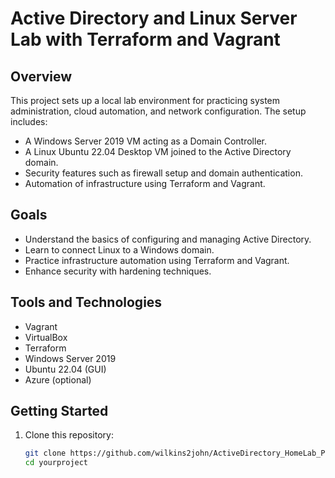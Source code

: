 # Active Directory and Linux Server Lab with Terraform and Vagrant

## Overview
This project sets up a local lab environment for practicing system administration, cloud automation, and network configuration. The setup includes:
- A Windows Server 2019 VM acting as a Domain Controller.
- A Linux Ubuntu 22.04 Desktop VM joined to the Active Directory domain.
- Security features such as firewall setup and domain authentication.
- Automation of infrastructure using Terraform and Vagrant.

## Goals
- Understand the basics of configuring and managing Active Directory.
- Learn to connect Linux to a Windows domain.
- Practice infrastructure automation using Terraform and Vagrant.
- Enhance security with hardening techniques.

## Tools and Technologies
- Vagrant
- VirtualBox
- Terraform
- Windows Server 2019
- Ubuntu 22.04 (GUI)
- Azure (optional)

## Getting Started
1. Clone this repository:
   ```bash
   git clone https://github.com/wilkins2john/ActiveDirectory_HomeLab_Project.git
   cd yourproject
